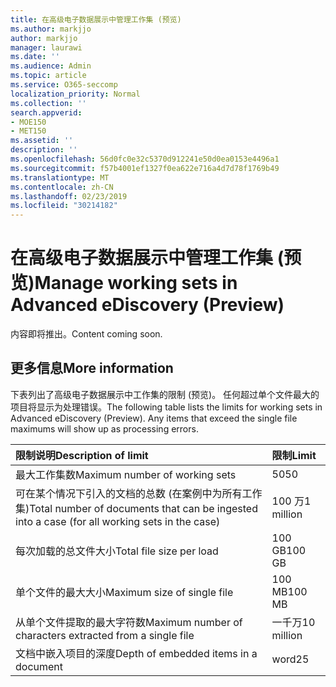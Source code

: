 ```yaml
---
title: 在高级电子数据展示中管理工作集 (预览)
ms.author: markjjo
author: markjjo
manager: laurawi
ms.date: ''
ms.audience: Admin
ms.topic: article
ms.service: O365-seccomp
localization_priority: Normal
ms.collection: ''
search.appverid:
- MOE150
- MET150
ms.assetid: ''
description: ''
ms.openlocfilehash: 56d0fc0e32c5370d912241e50d0ea0153e4496a1
ms.sourcegitcommit: f57b4001ef1327f0ea622e716a4d7d78f1769b49
ms.translationtype: MT
ms.contentlocale: zh-CN
ms.lasthandoff: 02/23/2019
ms.locfileid: "30214182"
---
```

# <a name="manage-working-sets-in-advanced-ediscovery-preview"></a><span data-ttu-id="018f5-102">在高级电子数据展示中管理工作集 (预览)</span><span class="sxs-lookup"><span data-stu-id="018f5-102">Manage working sets in Advanced eDiscovery (Preview)</span></span>  

<span data-ttu-id="018f5-103">内容即将推出。</span><span class="sxs-lookup"><span data-stu-id="018f5-103">Content coming soon.</span></span>

## <a name="more-information"></a><span data-ttu-id="018f5-104">更多信息</span><span class="sxs-lookup"><span data-stu-id="018f5-104">More information</span></span>

<span data-ttu-id="018f5-p101">下表列出了高级电子数据展示中工作集的限制 (预览)。 任何超过单个文件最大的项目将显示为处理错误。</span><span class="sxs-lookup"><span data-stu-id="018f5-p101">The following table lists the limits for working sets in Advanced eDiscovery (Preview).  Any items that exceed the single file maximums will show up as processing errors.</span></span>
    
  |<span data-ttu-id="018f5-107">**限制说明**</span><span class="sxs-lookup"><span data-stu-id="018f5-107">**Description of limit**</span></span>|<span data-ttu-id="018f5-108">**限制**</span><span class="sxs-lookup"><span data-stu-id="018f5-108">**Limit**</span></span>|
  |:-----|:-----|
  |<span data-ttu-id="018f5-109">最大工作集数</span><span class="sxs-lookup"><span data-stu-id="018f5-109">Maximum number of working sets</span></span>  <br/> |<span data-ttu-id="018f5-110">50</span><span class="sxs-lookup"><span data-stu-id="018f5-110">50</span></span>  <br/> |
  |<span data-ttu-id="018f5-111">可在某个情况下引入的文档的总数 (在案例中为所有工作集)</span><span class="sxs-lookup"><span data-stu-id="018f5-111">Total number of documents that can be ingested into a case (for all working sets in the case)</span></span>  <br/> |<span data-ttu-id="018f5-112">100 万</span><span class="sxs-lookup"><span data-stu-id="018f5-112">1 million</span></span>  <br/> |
  |<span data-ttu-id="018f5-113">每次加载的总文件大小</span><span class="sxs-lookup"><span data-stu-id="018f5-113">Total file size per load</span></span>  <br/> |<span data-ttu-id="018f5-114">100 GB</span><span class="sxs-lookup"><span data-stu-id="018f5-114">100 GB</span></span>  <br/> |
  |<span data-ttu-id="018f5-115">单个文件的最大大小</span><span class="sxs-lookup"><span data-stu-id="018f5-115">Maximum size of single file</span></span>   <br/> |<span data-ttu-id="018f5-116">100 MB</span><span class="sxs-lookup"><span data-stu-id="018f5-116">100 MB</span></span>  <br/> |
  |<span data-ttu-id="018f5-117">从单个文件提取的最大字符数</span><span class="sxs-lookup"><span data-stu-id="018f5-117">Maximum number of characters extracted from a single file</span></span>  <br/> |<span data-ttu-id="018f5-118">一千万</span><span class="sxs-lookup"><span data-stu-id="018f5-118">10 million</span></span>  <br/> |
  |<span data-ttu-id="018f5-119">文档中嵌入项目的深度</span><span class="sxs-lookup"><span data-stu-id="018f5-119">Depth of embedded items in a document</span></span>  <br/> |<span data-ttu-id="018f5-120">word</span><span class="sxs-lookup"><span data-stu-id="018f5-120">25</span></span>  <br/> |
  

